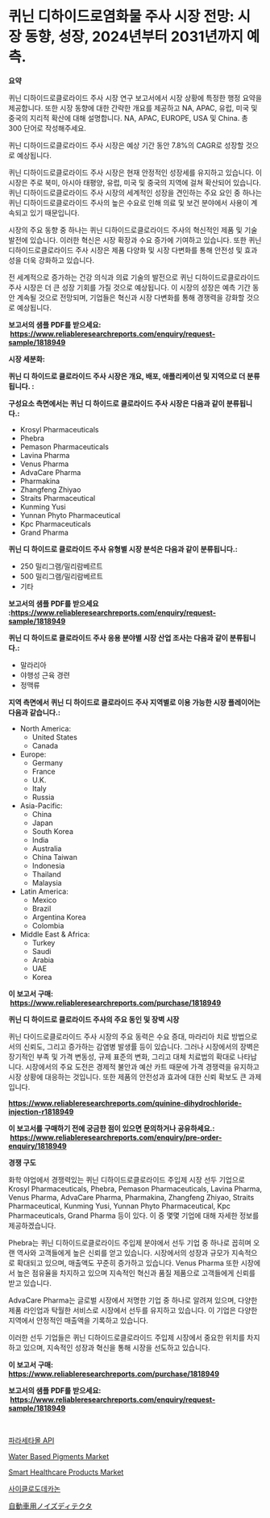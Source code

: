 <p><h1>퀴닌 디하이드로염화물 주사 시장 전망: 시장 동향, 성장, 2024년부터 2031년까지 예측.</h1></p><p><strong>요약</strong></p>
<p><p>퀴닌 디하이드로클로라이드 주사 시장 연구 보고서에서 시장 상황에 특정한 행정 요약을 제공합니다. 또한 시장 동향에 대한 간략한 개요를 제공하고 NA, APAC, 유럽, 미국 및 중국의 지리적 확산에 대해 설명합니다. NA, APAC, EUROPE, USA 및 China. 총 300 단어로 작성해주세요.</p><p>퀴닌 디하이드로클로라이드 주사 시장은 예상 기간 동안 7.8%의 CAGR로 성장할 것으로 예상됩니다.</p><p>퀴닌 디하이드로클로라이드 주사 시장은 현재 안정적인 성장세를 유지하고 있습니다. 이 시장은 주로 북미, 아시아 태평양, 유럽, 미국 및 중국의 지역에 걸쳐 확산되어 있습니다. 퀴닌 디하이드로클로라이드 주사 시장의 세계적인 성장을 견인하는 주요 요인 중 하나는 퀴닌 디하이드로클로라이드 주사의 높은 수요로 인해 의료 및 보건 분야에서 사용이 계속되고 있기 때문입니다.</p><p>시장의 주요 동향 중 하나는 퀴닌 디하이드로클로라이드 주사의 혁신적인 제품 및 기술 발전에 있습니다. 이러한 혁신은 시장 확장과 수요 증가에 기여하고 있습니다. 또한 퀴닌 디하이드로클로라이드 주사 시장은 제품 다양화 및 시장 다변화를 통해 안전성 및 효과성을 더욱 강화하고 있습니다.</p><p>전 세계적으로 증가하는 건강 의식과 의료 기술의 발전으로 퀴닌 디하이드로클로라이드 주사 시장은 더 큰 성장 기회를 가질 것으로 예상됩니다. 이 시장의 성장은 예측 기간 동안 계속될 것으로 전망되며, 기업들은 혁신과 시장 다변화를 통해 경쟁력을 강화할 것으로 예상됩니다.</p></p>
<p><strong>보고서의 샘플 PDF를 받으세요: &nbsp;<a href="https://www.reliableresearchreports.com/enquiry/request-sample/1818949">https://www.reliableresearchreports.com/enquiry/request-sample/1818949</a></strong></p>
<p><strong>시장 세분화:</strong></p>
<p><strong> 퀴닌 디 하이드로 클로라이드 주사 시장은 개요, 배포, 애플리케이션 및 지역으로 더 분류됩니다. :</strong></p>
<p><strong>구성요소 측면에서는 퀴닌 디 하이드로 클로라이드 주사 시장은 다음과 같이 분류됩니다.:</strong></p>
<p><ul><li>Krosyl Pharmaceuticals</li><li>Phebra</li><li>Pemason Pharmaceuticals</li><li>Lavina Pharma</li><li>Venus Pharma</li><li>AdvaCare Pharma</li><li>Pharmakina</li><li>Zhangfeng Zhiyao</li><li>Straits Pharmaceutical</li><li>Kunming Yusi</li><li>Yunnan Phyto Pharmaceutical</li><li>Kpc Pharmaceuticals</li><li>Grand Pharma</li></ul></p>
<p><strong> 퀴닌 디 하이드로 클로라이드 주사 유형별 시장 분석은 다음과 같이 분류됩니다.:</strong></p>
<p><ul><li>250 밀리그램/밀리람베르트</li><li>500 밀리그램/밀리람베르트</li><li>기타</li></ul></p>
<p><strong>보고서의 샘플 PDF를 받으세요 :<a href="https://www.reliableresearchreports.com/enquiry/request-sample/1818949">https://www.reliableresearchreports.com/enquiry/request-sample/1818949</a></strong></p>
<p><strong> 퀴닌 디 하이드로 클로라이드 주사 응용 분야별 시장 산업 조사는 다음과 같이 분류됩니다.:</strong></p>
<p><ul><li>말라리아</li><li>야행성 근육 경련</li><li>정맥류</li></ul></p>
<p><strong>지역 측면에서 퀴닌 디 하이드로 클로라이드 주사 지역별로 이용 가능한 시장 플레이어는 다음과 같습니다.:</strong></p>
<p><ul>
    <li>
        North America:
        <ul>
            <li>United States</li>
            <li>Canada</li>
        </ul>
    </li>
    <li>
        Europe:
        <ul>
            <li>Germany</li>
            <li>France</li>
            <li>U.K.</li>
            <li>Italy</li>
            <li>Russia</li>
        </ul>
    </li>
    <li>
        Asia-Pacific:
        <ul>
            <li>China</li>
            <li>Japan</li>
            <li>South Korea</li>
            <li>India</li>
            <li>Australia</li>
            <li>China Taiwan</li>
            <li>Indonesia</li>
            <li>Thailand</li>
            <li>Malaysia</li>
        </ul>
    </li>
    <li>
        Latin America:
        <ul>
            <li>Mexico</li>
            <li>Brazil</li>
            <li>Argentina Korea</li>
            <li>Colombia</li>
        </ul>
    </li>
    <li>
        Middle East & Africa:
        <ul>
            <li>Turkey</li>
            <li>Saudi</li>
            <li>Arabia</li>
            <li>UAE</li>
            <li>Korea</li>
        </ul>
    </li>
    </ul></p>
<p><strong>이 보고서 구매: &nbsp;<a href="https://www.reliableresearchreports.com/purchase/1818949">https://www.reliableresearchreports.com/purchase/1818949</a></strong></p>
<p><strong>퀴닌 디 하이드로 클로라이드 주사의 주요 동인 및 장벽 시장</strong></p>
<p><p>퀴닌 다이드로클로라이드 주사 시장의 주요 동력은 수요 증대, 마라리아 치료 방법으로서의 신뢰도, 그리고 증가하는 감염병 발생률 등이 있습니다. 그러나 시장에서의 장벽은 장기적인 부족 및 가격 변동성, 규제 표준의 변화, 그리고 대체 치료법의 확대로 나타납니다. 시장에서의 주요 도전은 경제적 불안과 예산 카트 때문에 가격 경쟁력을 유지하고 시장 상황에 대응하는 것입니다. 또한 제품의 안전성과 효과에 대한 신뢰 확보도 큰 과제입니다.</p></p>
<p><strong><a href="https://www.reliableresearchreports.com/quinine-dihydrochloride-injection-r1818949">https://www.reliableresearchreports.com/quinine-dihydrochloride-injection-r1818949</a></strong></p>
<p><strong>이 보고서를 구매하기 전에 궁금한 점이 있으면 문의하거나 공유하세요.: &nbsp;<a href="https://www.reliableresearchreports.com/enquiry/pre-order-enquiry/1818949">https://www.reliableresearchreports.com/enquiry/pre-order-enquiry/1818949</a></strong></p>
<p><strong>경쟁 구도</strong></p>
<p><p>화학 야업에서 경쟁력있는 퀴닌 디하이드로클로라이드 주입제 시장 선두 기업으로 Krosyl Pharmaceuticals, Phebra, Pemason Pharmaceuticals, Lavina Pharma, Venus Pharma, AdvaCare Pharma, Pharmakina, Zhangfeng Zhiyao, Straits Pharmaceutical, Kunming Yusi, Yunnan Phyto Pharmaceutical, Kpc Pharmaceuticals, Grand Pharma 등이 있다. 이 중 몇몇 기업에 대해 자세한 정보를 제공하겠습니다.  </p><p>Phebra는 퀴닌 디하이드로클로라이드 주입제 분야에서 선두 기업 중 하나로 꼽히며 오랜 역사와 고객들에게 높은 신뢰를 얻고 있습니다. 시장에서의 성장과 규모가 지속적으로 확대되고 있으며, 매출액도 꾸준히 증가하고 있습니다. Venus Pharma 또한 시장에서 높은 점유율을 차지하고 있으며 지속적인 혁신과 품질 제품으로 고객들에게 신뢰를 받고 있습니다. </p><p>AdvaCare Pharma는 글로벌 시장에서 저명한 기업 중 하나로 알려져 있으며, 다양한 제품 라인업과 탁월한 서비스로 시장에서 선두를 유지하고 있습니다. 이 기업은 다양한 지역에서 안정적인 매출액을 기록하고 있습니다. </p><p>이러한 선두 기업들은 퀴닌 디하이드로클로라이드 주입제 시장에서 중요한 위치를 차지하고 있으며, 지속적인 성장과 혁신을 통해 시장을 선도하고 있습니다.</p></p>
<p><strong>이 보고서 구매: &nbsp; <a href="https://www.reliableresearchreports.com/purchase/1818949">https://www.reliableresearchreports.com/purchase/1818949</a></strong></p>
<p><strong>보고서의 샘플 PDF를 받으세요: &nbsp;<a href="https://www.reliableresearchreports.com/enquiry/request-sample/1818949">https://www.reliableresearchreports.com/enquiry/request-sample/1818949</a></strong><strong></strong></p>
<p>&nbsp;</p>
<p><p><a href="https://medium.com/@earlfeffersj/%ED%8C%8C%EB%9D%BC%EC%84%B8%ED%83%80%EB%AA%B0-api-%EC%8B%9C%EC%9E%A5-%EC%97%B0%EA%B5%AC-%EB%B3%B4%EA%B3%A0%EC%84%9C-%EA%B7%B8-%EC%97%AD%EC%82%AC%EC%99%80-2031%EB%85%84%EA%B9%8C%EC%A7%80%EC%9D%98-%EC%98%88%EC%B8%A1-982f5153d3af">파라세타몰 API</a></p><p><a href="https://www.linkedin.com/pulse/insights-water-based-pigments-market-size-analysing-share-trends-8hwfc?trackingId=XwbpPskY7dC5MEVBf8ezjQ%3D%3D">Water Based Pigments Market</a></p><p><a href="https://www.linkedin.com/pulse/smart-healthcare-products-market-outlook-industry-overview-fmyge?trackingId=m80ZH0eaWgX%2FAn6TFPBRFw%3D%3D">Smart Healthcare Products Market</a></p><p><a href="https://medium.com/@flower89678/%EC%82%AC%EC%9D%B4%ED%81%B4%EB%A1%9C%EB%8F%84%EB%8D%B0%EC%B9%B4%EB%85%BC-%EC%8B%9C%EC%9E%A5-%ED%81%AC%EA%B8%B0%EB%8A%94-%EA%B8%80%EB%A1%9C%EB%B2%8C-%EC%82%B0%EC%97%85%EC%97%90%EC%84%9C-%EA%B0%80%EC%9E%A5-%EC%A2%8B%EC%9D%80-%EB%A7%88%EC%BC%80%ED%8C%85-%EC%B1%84%EB%84%90%EC%9D%84-%EB%B3%B4%EC%97%AC%EC%A4%8D%EB%8B%88%EB%8B%A4-7cb4bc0ae7cf">사이클로도데카논</a></p><p><a href="https://medium.com/@alioukaye1/%E8%87%AA%E5%8B%95%E8%BB%8A%E3%83%8E%E3%82%A4%E3%82%BA%E6%A4%9C%E5%87%BA%E5%99%A8%E5%B8%82%E5%A0%B4%E3%81%AE%E5%B1%95%E6%9C%9B-%E6%A5%AD%E7%95%8C%E3%81%AE%E6%A6%82%E8%A6%81%E3%81%A8%E4%BA%88%E6%B8%AC-2024%E5%B9%B4%E3%81%8B%E3%82%892031%E5%B9%B4-17bd36671a15">自動車用ノイズディテクタ</a></p></p>
